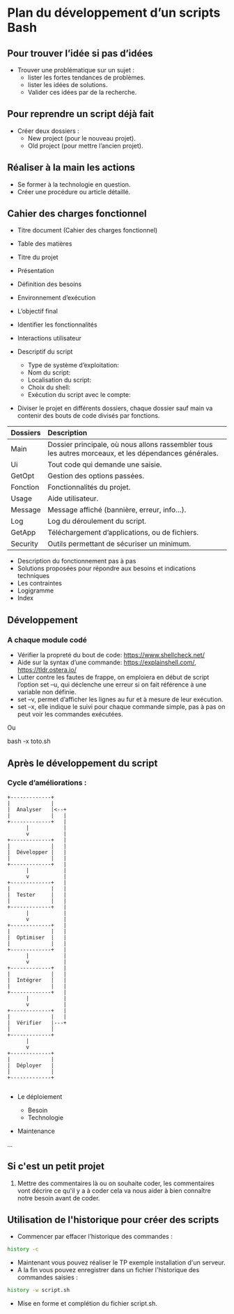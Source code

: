 # Plan du développement d’un scripts Bash

## Pour trouver l’idée si pas d’idées
* Trouver une problématique sur un sujet :
  * lister les fortes tendances de problèmes.
  * lister les idées de solutions.
  * Valider ces idées par de la recherche.

## Pour reprendre un script déjà fait
* Créer deux dossiers :
  * New project (pour le nouveau projet).
  * Old project (pour mettre l’ancien projet).

## Réaliser à la main les actions
* Se former à la technologie en question.
* Créer une procédure ou article détaillé.

## Cahier des charges fonctionnel
* Titre document  (Cahier des charges fonctionnel)
* Table des matières
* Titre du projet
* Présentation
* Définition des besoins
* Environnement d’exécution
* L’objectif final 
* Identifier les fonctionnalités
* Interactions utilisateur
* Descriptif du script
  * Type de système d’exploitation:
  * Nom du script:
  * Localisation du script:
  * Choix du shell:
  * Exécution du script avec le compte:

* Diviser le projet en différents dossiers, chaque dossier sauf main va contenir des bouts de code divisés par fonctions.

| Dossiers | Description |
|:--|:--|
| Main | Dossier principale, où nous allons rassembler tous les autres morceaux, et les dépendances générales. |
| Ui | Tout code qui demande une saisie. |
| GetOpt | Gestion des options passées. |
| Fonction | Fonctionnalités du projet. |
| Usage | Aide utilisateur. |
| Message | Message affiché (bannière, erreur, info…). |
| Log | Log du déroulement du script. |
| GetApp | Téléchargement d’applications, ou de fichiers. |
| Security | Outils permettant de sécuriser un minimum. |

* Description du fonctionnement pas à pas
* Solutions proposées pour répondre aux besoins et indications techniques
* Les contraintes
* Logigramme
* Index

## Développement
### A chaque module codé
* Vérifier la propreté du bout de code: https://www.shellcheck.net/
* Aide sur la syntax d’une commande: https://explainshell.com/, https://tldr.ostera.io/
* Lutter contre les fautes de frappe, on emploiera en début de
script l’option set –u, qui déclenche une erreur si on fait référence
à une variable non définie.
* set –v, permet d’afficher les lignes au fur et à mesure de leur exécution.
* set –x, elle indique le suivi pour chaque commande simple, pas à pas on peut voir les commandes exécutées.

Ou

bash -x toto.sh

## Après le développement du script

### Cycle d’améliorations :

```
+-------------+
|             |
|  Analyser   |<--+
|             |   |
+-------------+   |
      |           |
      v           |
+-------------+   |
|             |   |
|  Développer |   |
|             |   |
+-------------+   |
      |           |
      v           |
+-------------+   |
|             |   |
|  Tester     |   |
|             |   |
+-------------+   |
      |           |
      v           |
+-------------+   |
|             |   |
|  Optimiser  |   |
|             |   |
+-------------+   |
      |           |
      v           |
+-------------+   |
|             |   |
|  Intégrer   |   |
|             |   |
+-------------+   |
      |           |
      v           |
+-------------+   |
|             |   |
|  Vérifier   |---+
|             |
+-------------+
      |
      v
+-------------+
|             |
|  Déployer   |
|             |
+-------------+


```

* Le déploiement
  * Besoin
  * Technologie

* Maintenance

...

## Si c'est un petit projet

1. Mettre des commentaires là ou on souhaite coder, les commentaires vont décrire ce qu'il y a à coder cela va nous aider à bien connaître notre besoin avant de coder.

## Utilisation de l'historique pour créer des scripts

- Commencer par effacer l’historique des commandes :

```bash
history -c
```
- Maintenant vous pouvez réaliser le TP exemple installation d'un serveur.
- A la fin vous pouvez enregistrer dans un fichier l'historique des commandes saisies :

```bash
history -w script.sh
```
- Mise en forme et complétion du fichier script.sh.

